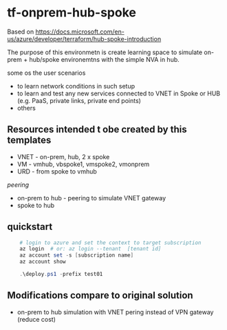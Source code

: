 # tf-onprem-hub-spoke

Based on https://docs.microsoft.com/en-us/azure/developer/terraform/hub-spoke-introduction

The purpose of this environmetn is create learning space to simulate on-prem + hub/spoke environemtns with the simple NVA in hub.

some os the user scenarios 
- to learn network conditions in such setup
- to learn and test any new services connected to VNET in Spoke or HUB (e.g. PaaS, private links, private end points)
- others 

## Resources intended t obe created by this templates

- VNET  - on-prem, hub, 2 x spoke
- VM    - vmhub, vbspoke1, vmspoke2, vmonprem
- URD   - from spoke to vmhub

*peering*
- on-prem to hub - peering to simulate VNET gateway 
- spoke to hub 

## quickstart 

```powershell
    # login to azure and set the context to target subscription
    az login  # or: az login --tenant  [tenant id]
    az account set -s [subscription name]
    az account show 

    .\deploy.ps1 -prefix test01
```
## Modifications compare to original solution

- on-prem to hub simulation with VNET pering instead of VPN gateway (reduce cost)
  